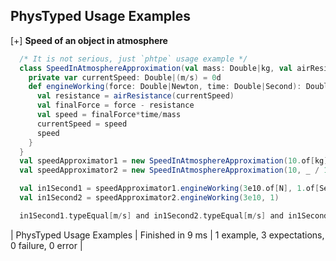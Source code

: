 ## PhysTyped Usage Examples
  
[+] __Speed of an object in atmosphere__                                                      
```scala     
  /* It is not serious, just `phtpe` usage example */
  class SpeedInAtmosphereApproximation(val mass: Double|kg, val airResistance: Double|(m/s) => Double|N){
    private var currentSpeed: Double|(m/s) = 0d
    def engineWorking(force: Double|Newton, time: Double|Second): Double|(m/s) = {
      val resistance = airResistance(currentSpeed)
      val finalForce = force - resistance
      val speed = finalForce*time/mass
      currentSpeed = speed
      speed
    }
  }
  val speedApproximator1 = new SpeedInAtmosphereApproximation(10.of[kg], _ * 0.01.of[kg/s])
  val speedApproximator2 = new SpeedInAtmosphereApproximation(10, _ / 100.of[s/kg])

  val in1Second1 = speedApproximator1.engineWorking(3e10.of[N], 1.of[Second])
  val in1Second2 = speedApproximator2.engineWorking(3e10, 1)

  in1Second1.typeEqual[m/s] and in1Second2.typeEqual[m/s] and in1Second1.phEquals(in1Second2)
```  
    
| PhysTyped Usage Examples | Finished in 9 ms | 1 example, 3 expectations, 0 failure, 0 error |